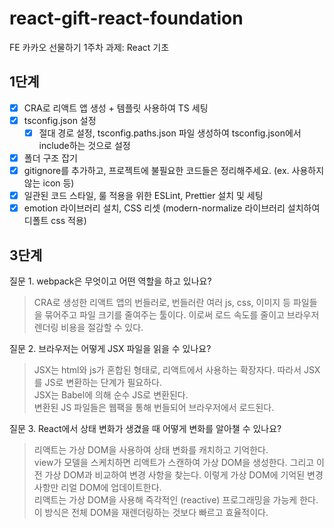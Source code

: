 # react-gift-react-foundation

FE 카카오 선물하기 1주차 과제: React 기초

## 1단계

- [x] CRA로 리액트 앱 생성 + 템플릿 사용하여 TS 세팅
- [x] tsconfig.json 설정
  - [x] 절대 경로 설정, tsconfig.paths.json 파일 생성하여 tsconfig.json에서 include하는 것으로 설정
- [x] 폴더 구조 잡기
- [x] gitignore를 추가하고, 프로젝트에 불필요한 코드들은 정리해주세요. (ex. 사용하지 않는 icon 등)
- [x] 일관된 코드 스타일, 룰 적용을 위한 ESLint, Prettier 설치 및 세팅
- [x] emotion 라이브러리 설치, CSS 리셋 (modern-normalize 라이브러리 설치하여 디폴트 css 적용)

## 3단계

질문 1. webpack은 무엇이고 어떤 역할을 하고 있나요?

> CRA로 생성한 리액트 앱의 번들러로, 번들러란 여러 js, css, 이미지 등 파일들을 묶어주고 파일 크기를 줄여주는 툴이다. 이로써 로드 속도를 줄이고 브라우저 렌더링 비용을 절감할 수 있다.

질문 2. 브라우저는 어떻게 JSX 파일을 읽을 수 있나요?

> JSX는 html와 js가 혼합된 형태로, 리액트에서 사용하는 확장자다. 따라서 JSX를 JS로 변환하는 단계가 필요하다.  
> JSX는 Babel에 의해 순수 JS로 변환된다.  
> 변환된 JS 파일들은 웹팩을 통해 번들되어 브라우저에서 로드된다.

질문 3. React에서 상태 변화가 생겼을 때 어떻게 변화를 알아챌 수 있나요?

> 리액트는 가상 DOM을 사용하여 상태 변화를 캐치하고 기억한다.  
> view가 모델을 스케치하면 리액트가 스캔하여 가상 DOM을 생성한다. 그리고 이전 가상 DOM과 비교하여 변경 사항을 찾는다. 이렇게 가상 DOM에 기억된 변경 사항만 리얼 DOM에 업데이트한다.  
> 리액트는 가상 DOM을 사용해 즉각적인 (reactive) 프로그래밍을 가능케 한다. 이 방식은 전체 DOM을 재렌더링하는 것보다 빠르고 효율적이다.
